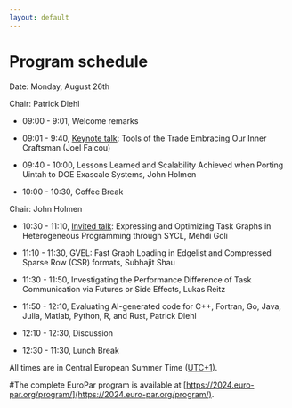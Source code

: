 ```yaml
---
layout: default
---
```


# Program schedule

Date: Monday, August 26th

Chair: Patrick Diehl

* 09:00 - 9:01, Welcome remarks
* 09:01 - 9:40, [Keynote talk](https://amte2024.github.io/keynote): Tools of the Trade Embracing Our Inner Craftsman (Joel Falcou)
* 09:40 - 10:00, Lessons Learned and Scalability Achieved when Porting Uintah to DOE Exascale Systems, John Holmen

* 10:00 - 10:30, Coffee Break

Chair: John Holmen

* 10:30 - 11:10, [Invited talk](https://amte2024.github.io/invited-talk): Expressing and Optimizing Task Graphs in Heterogeneous Programming through SYCL, Mehdi Goli
* 11:10 - 11:30, GVEL: Fast Graph Loading in Edgelist and Compressed Sparse Row (CSR) formats, Subhajit Shau
* 11:30 - 11:50, Investigating the Performance Difference of Task Communication via Futures or Side Effects, Lukas Reitz
* 11:50 - 12:10, Evaluating AI-generated code for C++, Fortran, Go, Java, Julia, Matlab, Python, R, and Rust, Patrick Diehl
* 12:10 - 12:30, Discussion

* 12:30 - 11:30, Lunch Break

All times are in Central European Summer Time ([UTC+1](https://www.timeanddate.com/worldclock/spain/madrid)).

#The complete EuroPar program is available at [https://2024.euro-par.org/program/](https://2024.euro-par.org/program/). 

